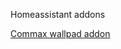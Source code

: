 Homeassistant addons

[Commax wallpad addon](https://github.com/sdlckdrl/HAaddons/tree/master/CommaxWallpadAddon)
